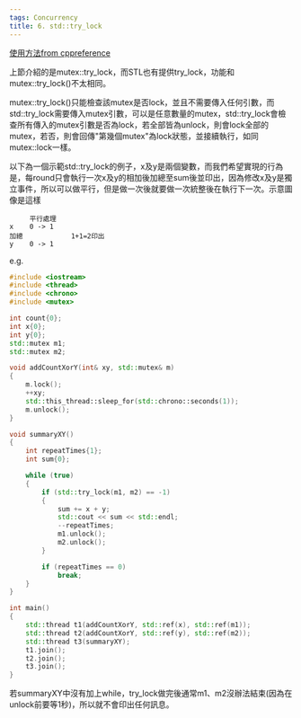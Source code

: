 ```yaml
---
tags: Concurrency
title: 6. std::try_lock
---
```


[使用方法from cppreference](https://en.cppreference.com/w/cpp/thread/try_lock)

上節介紹的是mutex::try_lock，而STL也有提供try_lock，功能和mutex::try_lock()不太相同。

mutex::try_lock()只能檢查該mutex是否lock，並且不需要傳入任何引數，而std::try_lock需要傳入mutex引數，可以是任意數量的mutex，std::try_lock會檢查所有傳入的mutex引數是否為lock，若全部皆為unlock，則會lock全部的mutex，若否，則會回傳"第幾個mutex"為lock狀態，並接續執行，如同mutex::lock一樣。

以下為一個示範std::try_lock的例子，x及y是兩個變數，而我們希望實現的行為是，每round只會執行一次x及y的相加後加總至sum後並印出，因為修改x及y是獨立事件，所以可以做平行，但是做一次後就要做一次統整後在執行下一次。示意圖像是這樣

```
     平行處理
x    0 -> 1                
加總            1+1=2印出
y    0 -> 1    
```

e.g.
```cpp
#include <iostream>
#include <thread>
#include <chrono>
#include <mutex>

int count{0};
int x{0};
int y{0};
std::mutex m1;
std::mutex m2;

void addCountXorY(int& xy, std::mutex& m)
{
	m.lock();
	++xy;
	std::this_thread::sleep_for(std::chrono::seconds(1));
	m.unlock();
}

void summaryXY()
{
	int repeatTimes{1};
	int sum{0};

	while (true)
	{
		if (std::try_lock(m1, m2) == -1)
		{
			sum += x + y;
			std::cout << sum << std::endl;
			--repeatTimes;
			m1.unlock();
			m2.unlock();
		}

		if (repeatTimes == 0)
			break;
	}
}

int main()
{
	std::thread t1(addCountXorY, std::ref(x), std::ref(m1));
	std::thread t2(addCountXorY, std::ref(y), std::ref(m2));
	std::thread t3(summaryXY);
	t1.join();
	t2.join();
	t3.join();
}
```

若summaryXY中沒有加上while，try_lock做完後通常m1、m2沒辦法結束(因為在unlock前要等1秒)，所以就不會印出任何訊息。